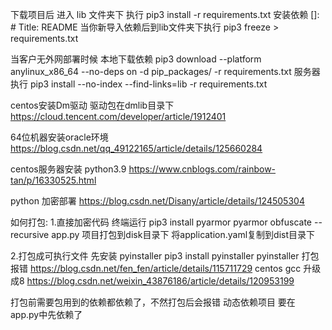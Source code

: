 下载项目后 进入 lib 文件夹下 执行 pip3 install -r requirements.txt 安装依赖
[]: # Title: README
当你新导入依赖后到lib文件夹下执行 pip3 freeze > requirements.txt

当客户无外网部署时候
本地下载依赖
pip3 download --platform anylinux_x86_64 --no-deps on -d pip_packages/ -r requirements.txt
服务器执行
pip3 install --no-index --find-links=lib -r requirements.txt

centos安装Dm驱动
驱动包在dmlib目录下
https://cloud.tencent.com/developer/article/1912401

64位机器安装oracle环境
https://blog.csdn.net/qq_49122165/article/details/125660284

centos服务器安装 python3.9
https://www.cnblogs.com/rainbow-tan/p/16330525.html

python 加密部署
https://blog.csdn.net/Disany/article/details/124505304


如何打包:
1.直接加密代码 终端运行
pip3 install pyarmor
pyarmor obfuscate --recursive app.py
项目打包到disk目录下
将application.yaml复制到dist目录下

2.打包成可执行文件
先安装 pyinstaller
pip3 install pyinstaller
pyinstaller 打包报错 
https://blog.csdn.net/fen_fen/article/details/115711729
centos gcc 升级成8
https://blog.csdn.net/weixin_43876186/article/details/120953199

打包前需要包用到的依赖都依赖了，不然打包后会报错 动态依赖项目 要在 app.py中先依赖了
